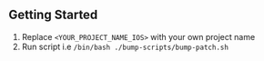 ## Getting Started

1. Replace `<YOUR_PROJECT_NAME_IOS>` with your own project name
2. Run script i.e `/bin/bash ./bump-scripts/bump-patch.sh`
